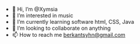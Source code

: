 - 👋 Hi, I’m @Xymsia
- 👀 I’m interested in music
- 🌱 I’m currently learning software html, CSS, Java
- 💞️ I’m looking to collaborate on anything  
- 📫 How to reach me berkantsyhn@gmail.com

<!---
Xymsia/Xymsia is a ✨ special ✨ repository because its `README.md` (this file) appears on your GitHub profile.
You can click the Preview link to take a look at your changes.
--->
